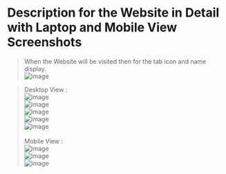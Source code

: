 <h1> Description for the Website in Detail with Laptop and Mobile View Screenshots</h1>

> When the Website will be visited then for the tab icon and name display. <br/>
![image](https://github.com/user-attachments/assets/4a5e5eac-64d2-4210-85a2-e95f1f11795e)

> Desktop View : <br/>
![image](https://github.com/user-attachments/assets/85defd9a-c4b0-4d38-9b4d-ccef30baedbf)<br/>
![image](https://github.com/user-attachments/assets/c2ad3810-fa63-43a7-bba2-46d889da708b)<br/>
![image](https://github.com/user-attachments/assets/262d83eb-710b-49e3-a85c-42acff665417)<br/>
![image](https://github.com/user-attachments/assets/3011aecf-b7d9-4f4a-a19b-9bf5dda365fc)<br/>
![image](https://github.com/user-attachments/assets/18589962-a0b2-462a-a533-d24a7f8f5641)<br/><br/>
> Mobile View : <br/>
![image](https://github.com/user-attachments/assets/771c5855-ccee-42c3-b961-0e5793d057df)<br/>
![image](https://github.com/user-attachments/assets/947ffc70-84df-4873-8fdb-ae09a96d7adb)<br/>
![image](https://github.com/user-attachments/assets/9b268dd6-8331-4c3b-9018-c53fd8ef082b)<br/>
